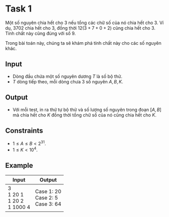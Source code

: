 <!-- https://vjudge.net/problem/LightOJ-1068 -->
<!-- Difficult: 1 -->
# Task 1

Một số nguyên chia hết cho $3$ nếu tổng các chữ số của nó chia hết cho $3$. Ví dụ, $3702$ chia hết cho $3$, đồng thời $12(3+7+0+2)$ cũng chia hết cho $3$. Tính chất này cũng đúng với số $9$.

Trong bài toán này, chúng ta sẽ khám phá tính chất này cho các số nguyên khác.

## Input

- Dòng đầu chứa một số nguyên dương $T$ là số bộ thử.
- $T$ dòng tiếp theo, mỗi dòng chưa $3$ số nguyên $A,B,K$.

## Output

- Với mỗi test, in ra thứ tự bộ thử và số lượng số nguyên trong đoạn $[A,B]$ mà chia hết cho $K$ đồng thời tổng chữ số của nó cũng chia hết cho $K$.

## Constraints

- $1\le A\le B< 2^{31}$.
- $1\le K<10^4$.

## Example

|Input|Output|
|-|-|
|3<br>1 20 1<br>1 20 2<br>1 1000 4|Case 1: 20<br>Case 2: 5<br>Case 3: 64|
